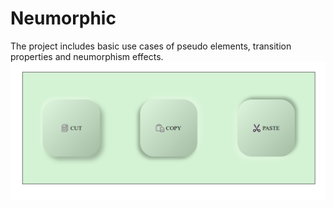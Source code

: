 # Neumorphic
The project includes basic use cases of pseudo elements, transition properties and neumorphism effects.
![screenshot](screenshots/newmor-1.png)
